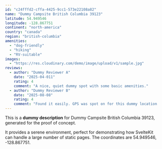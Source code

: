 ```yaml
---
id: "c24fffd2-cffa-4425-9cc1-573e22108a82"
name: "Dummy Campsite British Columbia 39123"
latitude: 54.949546
longitude: -128.867751
continent: "north-america"
country: "canada"
region: "british-columbia"
amenities:
  - "dog-friendly"
  - "hiking"
  - "RV-suitable"
images:
  - "https://res.cloudinary.com/demo/image/upload/v1/sample.jpg"
reviews:
  - author: "Dummy Reviewer A"
    date: "2025-04-011"
    rating: 4
    comment: "A nice, quiet dummy spot with some basic amenities."
  - author: "Dummy Reviewer B"
    date: "2025-08-08"
    rating: 4
    comment: "Found it easily. GPS was spot on for this dummy location."
---
```


This is a **dummy description** for Dummy Campsite British Columbia 39123, generated for the proof of concept.

It provides a serene environment, perfect for demonstrating how SvelteKit can handle a large number of static pages. The coordinates are 54.949546, -128.867751.
